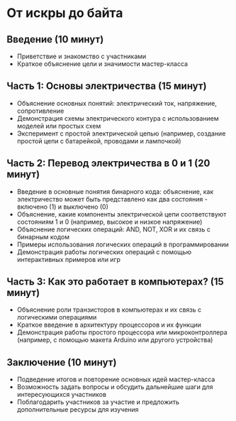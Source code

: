 # От искры до байта

## Введение (10 минут)

- Приветствие и знакомство с участниками
- Краткое объяснение цели и значимости мастер-класса

## Часть 1: Основы электричества (15 минут)

- Объяснение основных понятий: электрический ток, напряжение, сопротивление
- Демонстрация схемы электрического контура с использованием моделей или простых схем
- Эксперимент с простой электрической цепью (например, создание простой цепи с батарейкой, проводами и лампочкой)

## Часть 2: Перевод электричества в 0 и 1 (20 минут)

- Введение в основные понятия бинарного кода: объяснение, как электричество может быть представлено как два состояния - включено (1) и выключено (0)
- Объяснение, какие компоненты электрической цепи соответствуют состояниям 1 и 0 (например, высокое и низкое напряжение)
- Объяснение логических операций: AND, NOT, XOR и их связь с бинарным кодом
- Примеры использования логических операций в программировании
- Демонстрация работы логических операций с помощью интерактивных примеров или игр

## Часть 3: Как это работает в компьютерах? (15 минут)

- Объяснение роли транзисторов в компьютерах и их связь с логическими операциями
- Краткое введение в архитектуру процессоров и их функции
- Демонстрация работы простого процессора или микроконтроллера (например, с помощью макета Arduino или другого устройства)

## Заключение (10 минут)

- Подведение итогов и повторение основных идей мастер-класса
- Возможность задать вопросы и обсудить дальнейшие шаги для интересующихся участников
- Поблагодарить участников за участие и предложить дополнительные ресурсы для изучения
